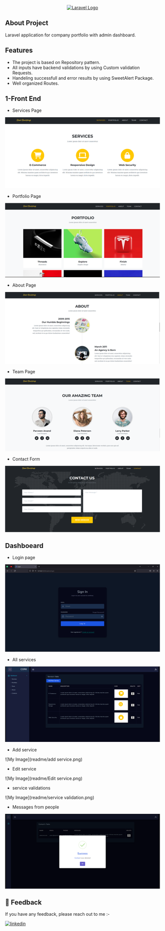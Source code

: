 <p align="center"><a href="https://laravel.com" target="_blank"><img src="https://raw.githubusercontent.com/laravel/art/master/logo-lockup/5%20SVG/2%20CMYK/1%20Full%20Color/laravel-logolockup-cmyk-red.svg" width="400" alt="Laravel Logo"></a></p>

## About Project
Laravel application for company portfolio with admin dashboard.


## Features

- The project is based on Repository pattern. 
- All inputs have backend validations by using Custom validation Requests.
- Handeling successfull and error results by using SweetAlert Package.
- Well organized Routes.


## 1-Front End 

- Services Page 

![My Image](readme/services.png)

- Portfolio Page

![My Image](readme/PORTFOLIO.png)

- About Page

![My Image](readme/ABOUT.png)

- Team Page

![My Image](readme/team.png)

- Contact Form

![My Image](readme/contact.png)


## Dashboeard

- Login page

![My Image](readme/login.png)

- All services

![My Image](readme/all-services.png)

- Add service

![My Image](readme/add service.png)

- Edit service

![My Image](readme/Edit service.png)

- service validations

![My Image](readme/service validation.png)

- Messages from people

![My Image](readme/contactDash.png)




## 🔗 Feedback
If you have any feedback, please reach out to me :-

[![linkedin](https://img.shields.io/badge/linkedin-0A66C2?style=for-the-badge&logo=linkedin&logoColor=white)](https://www.linkedin.com/in/abdelmeenam-elkallaf/)


